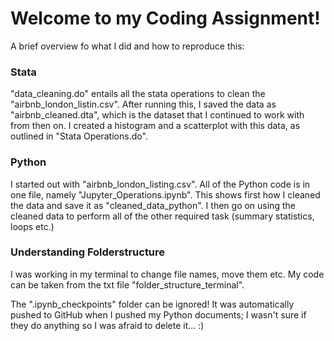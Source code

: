 # Welcome to my Coding Assignment!

A brief overview fo what I did and how to reproduce this:

### Stata
"data_cleaning.do" entails all the stata operations to clean the "airbnb_london_listin.csv". After running this, I saved the data as "airbnb_cleaned.dta", which is the dataset that I continued to work with from then on. I created a histogram and a scatterplot with this data, as outlined in "Stata Operations.do".

### Python
I started out with "airbnb_london_listing.csv". All of the Python code is in one file, namely "Jupyter_Operations.ipynb". This shows first how I cleaned the data and save it as "cleaned_data_python". I then go on using the cleaned data to perform all of the other required task (summary statistics, loops etc.)

### Understanding Folderstructure
I was working in my terminal to change file names, move them etc. My code can be taken from the txt file "folder_structure_terminal".

The ".ipynb_checkpoints" folder can be ignored! It was automatically pushed to GitHub when I pushed my Python documents; I wasn't sure if they do anything so I was afraid to delete it... :)
